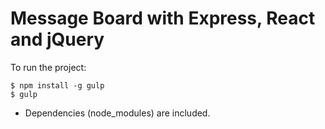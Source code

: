 # Message Board with Express, React and jQuery

To run the project:

```
$ npm install -g gulp
$ gulp
```

* Dependencies (node_modules) are included.
